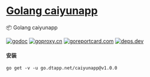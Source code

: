 <h1>
<a href="https://www.dtapp.net/">Golang caiyunapp</a>
</h1>

📦 Golang caiyunapp

[comment]: <> (go)
[![godoc](https://pkg.go.dev/badge/go.dtapp.net/caiyunapp?status.svg)](https://pkg.go.dev/go.dtapp.net/caiyunapp)
[![goproxy.cn](https://goproxy.cn/stats/go.dtapp.net/caiyunapp/badges/download-count.svg)](https://goproxy.cn/stats/go.dtapp.net/caiyunapp)
[![goreportcard.com](https://goreportcard.com/badge/go.dtapp.net/caiyunapp)](https://goreportcard.com/report/go.dtapp.net/caiyunapp)
[![deps.dev](https://img.shields.io/badge/deps-go-red.svg)](https://deps.dev/go/go.dtapp.net%2Fcaiyunapp)

#### 安装

```shell
go get -v -u go.dtapp.net/caiyunapp@v1.0.0
```
